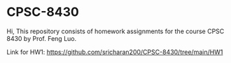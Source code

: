 # CPSC-8430

Hi, This repository consists of homework assignments for the course CPSC 8430 by Prof. Feng Luo.

Link for HW1: https://github.com/sricharan200/CPSC-8430/tree/main/HW1


